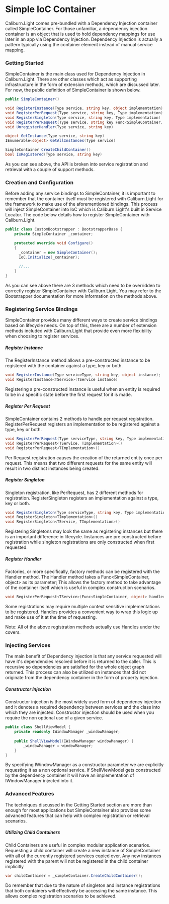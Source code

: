# Simple IoC Container

Caliburn.Light comes pre-bundled with a Dependency Injection container called SimpleContainer. For those unfamiliar, a dependency injection container is an object that is used to hold dependency mappings for use later in an app via Dependency Injection. Dependency Injection is actually a pattern typically using the container element instead of manual service mapping.

### Getting Started

SimpleContainer is the main class used for Dependency Injection in Caliburn.Light. There are other classes which act as supporting infrastructure in the form of extension methods, which are discussed later. For now, the public definition of SimpleContainer is shown below.

``` csharp
public SimpleContainer()

void RegisterInstance(Type service, string key, object implementation)
void RegisterPerRequest(Type service, string key, Type implementation)
void RegisterSingleton(Type service, string key, Type implementation)
void RegisterPerRequest(Type service, string key Func<SimpleContainer, object> handler)
void UnregisterHandler(Type service, string key)

object GetInstance(Type service, string key)
IEnumerable<object> GetAllInstances(Type service)

SimpleContainer CreateChildContainer()
bool IsRegistered(Type service, string key)
```

As you can see above, the API is broken into service registration and retrieval with a couple of support methods.

### Creation and Configuration

Before adding any service bindings to SimpleContainer, it is important to remember that the container itself must be registered with Caliburn.Light for the framework to make use of the aforementioned bindings. This process will inject SimpleContainer into IoC which is Caliburn.Light's built in Service Locator. The code below details how to register SimpleContainer with Caliburn.Light.

``` csharp
public class CustomBootstrapper : BootstrapperBase {
	private SimpleContainer _container;

    protected override void Configure()
    {
      _container = new SimpleContainer();
      IoC.Initialize(_container);
	  
	  //...
    }
}
```

As you can see above there are 3 methods which need to be overridden to correctly register SimpleContainer with Caliburn.Light. You may refer to the Bootstrapper documentation for more information on the methods above.

### Registering Service Bindings

SimpleContainer provides many different ways to create service bindings based on lifecycle needs. On top of this, there are a number of extension methods included with Caliburn.Light that provide even more flexibility when choosing to register services.

##### Register Instance

The RegisterInstance method allows a pre-constructed instance to be registered with the container against a type, key or both.

``` csharp
void RegisterInstance(Type serviceType, string key, object instance);
void RegisterInstance<TService>(TService instance)
```

Registering a pre-constructed instance is useful when an entity is required to be in a specific state before the first request for it is made.

##### Register Per Request

SimpleContainer contains 2 methods to handle per request registration. RegisterPerRequest registers an implementation to be registered against a type, key or both.

``` csharp
void RegisterPerRequest(Type serviceType, string key, Type implementation);
void RegisterPerRequest<TService, TImplementation>()
void RegisterPerRequest<TImplementation>()
```

Per Request registration causes the creation of the returned entity once per request. This means that two different requests for the same entity will result in two distinct instances being created.

##### Register Singleton

Singleton registration, like PerRequest, has 2 different methods for registration. RegisterSingleton registers an implementation against a type, key or both.

``` csharp
void RegisterSingleton(Type serviceType, string key, Type implementation);
void RegisterSingleton<TImplementation>()
void RegisterSingleton<TService, TImplementation>()
```

Registering Singletons may look the same as registering instances but there is an important difference in lifecycle. Instances are pre constructed before registration while singleton registrations are only constructed when first requested.

##### Register Handler

Factories, or more specifically, factory methods can be registered with the Handler method. The Handler method takes a Func<SimpleContainer, object> as its parameter; This allows the factory method to take advantage of the container itself which is useful in complex construction scenarios.

``` csharp
void RegisterPerRequest<TService>(Func<SimpleContainer, object> handler)
```

Some registrations may require multiple context sensitive implementations to be registered. Handles provides a convenient way to wrap this logic up and make use of it at the time of requesting.

Note: All of the above registration methods actually use Handles under the covers.


### Injecting Services

The main benefit of Dependency injection is that any service requested will have it's dependencies resolved before it is returned to the caller. This is recursive so dependencies are satisfied for the whole object graph returned. This process can also be utilized on instances that did not originate from the dependency container in the form of property injection.

##### Constructor Injection

Constructor injection is the most widely used form of dependency injection and it denotes a required dependency between services and the class into which they are injected. Constructor injection should be used when you require the non optional use of a given service.

``` csharp
public class ShellViewModel {
	private readonly IWindowManager _windowManager;
	
	public ShellViewModel(IWindowManager windowManager) {
		_windowManager = windowManager;
	}
}
```

By specifying IWindowManager as a constructor parameter we are explicitly requesting it as a non optional service. If ShellViewModel gets constructed by the dependency container it will have an implementation of IWindowManager injected into it.

### Advanced Features

The techniques discussed in the Getting Started section are more than enough for most applications but SimpleContainer also provides some advanced features that can help with complex registration or retrieval scenarios.

##### Utilizing Child Containers

Child Containers are useful in complex modular application scenarios. Requesting a child container will create a new instance of SimpleContainer with all of the currently registered services copied over. Any new instances registered with the parent will not be registered in the child container implicitly

``` csharp
var childContainer = _simpleContainer.CreateChildContainer();
```

Do remember that due to the nature of singleton and instance registrations that both containers will effectively be accessing the same instance. This allows complex registration scenarios to be achieved.
